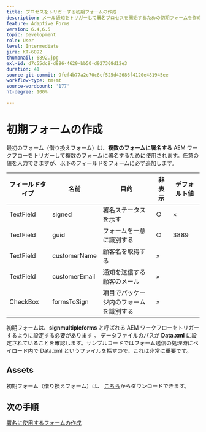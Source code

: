 ```yaml
---
title: プロセスをトリガーする初期フォームの作成
description: メール通知をトリガーして署名プロセスを開始するための初期フォームを作成します。
feature: Adaptive Forms
version: 6.4,6.5
topic: Development
role: User
level: Intermediate
jira: KT-6892
thumbnail: 6892.jpg
exl-id: d7c55dc8-d886-4629-bb50-d927308d12e3
duration: 41
source-git-commit: 9fef4b77a2c70c8cf525d42686f4120e481945ee
workflow-type: tm+mt
source-wordcount: '177'
ht-degree: 100%

---
```


# 初期フォームの作成

最初のフォーム（借り換えフォーム）は、**複数のフォームに署名する** AEM ワークフローをトリガーして複数のフォームに署名するために使用されます。任意の値を入力できますが、以下のフィールドをフォームに必ず追加します。

| フィールドタイプ | 名前 | 目的 | 非表示 | デフォルト値 |
| ------------------------|---------------------------------------|--------------------|--------|----------------- |
| TextField | signed | 署名ステータスを示す | ○ | × |
| TextField | guid | フォームを一意に識別する | ○ | 3889 |
| TextField | customerName | 顧客名を取得する | × |
| TextField | customerEmail | 通知を送信する顧客のメール | × |
| CheckBox | formsToSign | 項目でパッケージ内のフォームを識別する | × |

初期フォームは、**signmultipleforms** と呼ばれる AEM ワークフローをトリガーするように設定する必要があります 。
データファイルのパスが **Data.xml** に設定されていることを確認します。サンプルコードではフォーム送信の処理時にペイロード内で Data.xml というファイルを探すので、これは非常に重要です。

## Assets

初期フォーム（借り換えフォーム）は、 [こちら](assets/refinance-form.zip)からダウンロードできます。

## 次の手順

[署名に使用するフォームの作成](./create-forms-for-signing.md)

